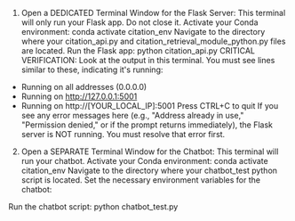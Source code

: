1. Open a DEDICATED Terminal Window for the Flask Server:
This terminal will only run your Flask app. Do not close it.
Activate your Conda environment: conda activate citation_env
Navigate to the directory where your citation_api.py and citation_retrieval_module_python.py files are located.
Run the Flask app: python citation_api.py
CRITICAL VERIFICATION: Look at the output in this terminal. You must see lines similar to these, indicating it's running:
* Running on all addresses (0.0.0.0)
* Running on http://127.0.0.1:5001
* Running on http://[YOUR_LOCAL_IP]:5001
Press CTRL+C to quit
If you see any error messages here (e.g., "Address already in use," "Permission denied," or if the prompt returns immediately), the Flask server is NOT running. You must resolve that error first.

2. Open a SEPARATE Terminal Window for the Chatbot:
This terminal will run your chatbot.
Activate your Conda environment: conda activate citation_env
Navigate to the directory where your chatbot_test python script is located.
Set the necessary environment variables for the chatbot:

Run the chatbot script: python chatbot_test.py
